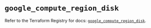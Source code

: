 # `google_compute_region_disk`

Refer to the Terraform Registry for docs: [`google_compute_region_disk`](https://registry.terraform.io/providers/hashicorp/google/5.22.0/docs/resources/compute_region_disk).
